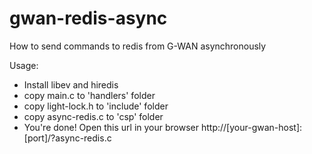 gwan-redis-async
================

How to send commands to redis from G-WAN asynchronously

Usage:
  - Install libev and hiredis
  - copy main.c to 'handlers' folder
  - copy light-lock.h to 'include' folder
  - copy async-redis.c to 'csp' folder
  - You're done! Open this url in your browser http://[your-gwan-host]:[port]/?async-redis.c
